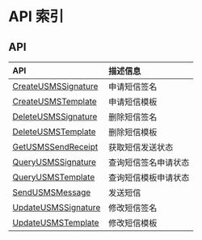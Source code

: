 # API 索引

## API

| API | 描述信息 |
|:---|:---|
|[CreateUSMSSignature](api/usms-api/create_usms_signature)|申请短信签名|
|[CreateUSMSTemplate](api/usms-api/create_usms_template)|申请短信模板|
|[DeleteUSMSSignature](api/usms-api/delete_usms_signature)|删除短信签名|
|[DeleteUSMSTemplate](api/usms-api/delete_usms_template)|删除短信模板|
|[GetUSMSSendReceipt](api/usms-api/get_usms_send_receipt)|获取短信发送状态|
|[QueryUSMSSignature](api/usms-api/query_usms_signature)|查询短信签名申请状态|
|[QueryUSMSTemplate](api/usms-api/query_usms_template)|查询短信模板申请状态|
|[SendUSMSMessage](api/usms-api/send_usms_message)|发送短信|
|[UpdateUSMSSignature](api/usms-api/update_usms_signature)|修改短信签名|
|[UpdateUSMSTemplate](api/usms-api/update_usms_template)|修改短信模板|
